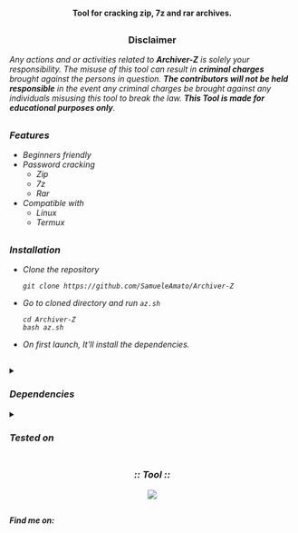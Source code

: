 <p align="center">
  <img src="https://i.ibb.co/wBf13PP/logo.png" alt=""/>

</p>

<p align="center">
  <img src="https://img.shields.io/badge/Version-0.0.1-orange" alt=""/>
  <img src="https://img.shields.io/badge/Written in-bash-lightgreen" alt=""/>
  <img src="https://img.shields.io/badge/Author-SamueleAmato-937DC2" alt=""/>

</p>
  <h4><p align="center">Tool for cracking zip, 7z and rar archives.</p></h4>
 
</p>

##

<h3><p align="center">Disclaimer</p></h3>
 
</p>

</div>


<i>Any actions and or activities related to <b>Archiver-Z</b> is solely your responsibility. The misuse of this tool can result in <b>criminal charges</b> brought against the persons in question. <b>The contributors will not be held responsible</b> in the event any criminal charges be brought against any individuals misusing this tool to break the law.
<b>This Tool is made for educational purposes only</b>.


##

### Features
  
- Beginners friendly
- Password cracking
  - Zip
  - 7z
  - Rar
- Compatible with
  - Linux
  - Termux

 ## 
  
 ### Installation

- Clone the repository
  
  ```
  git clone https://github.com/SamueleAmato/Archiver-Z
  ```
- Go to cloned directory and run ```az.sh```
  
  ```
  cd Archiver-Z
  bash az.sh
  ```
- On first launch, It'll install the dependencies.


##

<details>
  <summary><h3>Dependencies</h3></summary>

<b>Archiver-Z</b> requires following programs to run properly
- `zip`
- `7z`
- `rar`

> All the dependencies will be installed automatically when you run **Archiver-Z** for the first time.
</details>

<details>
  <summary><h3>Tested on</h3></summary>

- **Ubuntu**
- **Debian**
- **Termux**
</details>
 


  

##



<h3 align="center"><i>:: Tool ::</i></h3>
<p align="center">
<img src="https://i.ibb.co/WyfB1Sq/img-1.png"/>
</p>


##

#### Find me on:

<p>
  <img src="https://camo.githubusercontent.com/1bd9c02d067702f4cc56bc23d0432260cf89cf46ecae6c48e0dbc656ae7fc483/68747470733a2f2f696d672e736869656c64732e696f2f62616467652f4769746875622d626c75653f7374796c653d666f722d7468652d6261646765266c6f676f3d676974687562" alt=""/>

</p>
